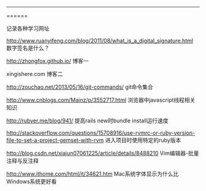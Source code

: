 ------
======

记录各种学习网址

http://www.ruanyifeng.com/blog/2011/08/what_is_a_digital_signature.html   数字签名是什么？

http://zhongfox.github.io/                                                博客一

xingishere.com                                                            博客二

http://zouchao.net/2013/05/16/git-commands/                               git命令集合

http://www.cnblogs.com/Mainz/p/3552717.html                               浏览器中javascript线程相关知识

http://rubyer.me/blog/941/                                                提高rails new时bundle install运行速度

http://stackoverflow.com/questions/15708916/use-rvmrc-or-ruby-version-file-to-set-a-project-gemset-with-rvm  进入项目时使用特定的ruby版本

http://blog.csdn.net/xiajun07061225/article/details/8488210               Vim编辑器-批量注释与反注释

http://www.ithome.com/html/it/34621.htm                                   Mac系统字体显示为什么比Windows系统更好看
